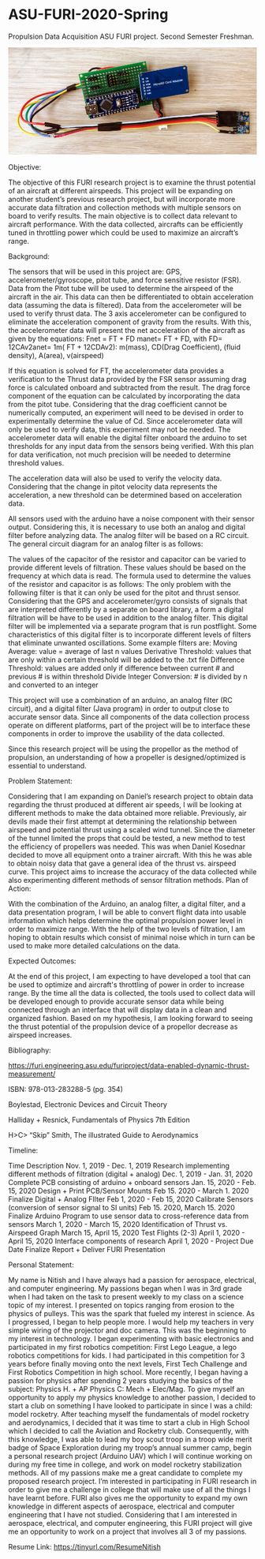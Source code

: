 # ASU-FURI-2020-Spring
Propulsion Data Acquisition          ASU FURI project. Second Semester Freshman.

![img1](https://github.com/nchennoju/ASU-FURI-2020-Spring/blob/master/pcb1.JPG)

Objective:

The objective of this FURI research project is to examine the thrust potential of an aircraft at different airspeeds. This project will be expanding on another student’s previous research project, but will incorporate more accurate data filtration and collection methods with multiple sensors on board to verify results. The main objective is to collect data relevant to aircraft performance. With the data collected, aircrafts can be efficiently tuned in throttling power which could be used to maximize an aircraft’s range.

Background:

The sensors that will be used in this project are: GPS, accelerometer/gyroscope, pitot tube, and force sensitive resistor (FSR). 
Data from the Pitot tube will be used to determine the airspeed of the aircraft in the air. This data can then be differentiated to obtain acceleration data (assuming the data is filtered).
Data from the accelerometer will be used to verify thrust data. The 3 axis accelerometer can be configured to eliminate the acceleration component of gravity from the results. With this, the accelerometer data will present the net acceleration of the aircraft as given by the equations:
Fnet = FT + FD
manet= FT + FD, with FD= 12CAv2anet= 1m( FT +  12CDAv2): m(mass), CD(Drag Coefficient), (fluid density), A(area), v(airspeed) 

If this equation is solved for FT, the accelerometer data provides a verification to the Thrust data provided by the FSR sensor assuming drag force is calculated onboard and subtracted from the result. The drag force component of the equation can be calculated by incorporating the data from the pitot tube. Considering that the drag coefficient cannot be numerically computed, an experiment will need to be devised in order to experimentally determine the value of Cd. Since accelerometer data will only be used to verify data, this experiment may not be needed. The accelerometer data will enable the digital filter onboard the arduino to set thresholds for any input data from the sensors being verified. With this plan for data verification, not much precision will be needed to determine threshold values.

The acceleration data will also be used to verify the velocity data. Considering that the change in pitot velocity data represents the acceleration, a new threshold can be determined based on acceleration data.

All sensors used with the arduino have a noise component with their sensor output. Considering this, it is necessary to use both an analog and digital filter before analyzing data. The analog filter will be based on a RC circuit. The general circuit diagram for an analog filter is as follows:

The values of the capacitor of the resistor and capacitor can be varied to provide different levels of filtration. These values should be based on the frequency at which data is read. The formula used to determine the values of the resistor and capacitor is as follows: The only problem with the following filter is that it can only be used for the pitot and thrust sensor. Considering that the GPS and accelerometer/gyro consists of signals that are interpreted differently by a separate on board library, a form a digital filtration will be have to be used in addition to the analog filter. This digital filter will be implemented via a separate program that is run postflight. Some characteristics of this digital filter is to incorporate different levels of filters that eliminate unwanted oscillations. Some example filters are:
Moving Average: value = average of last n values
Derivative Threshold: values that are only within a certain threshold will be added to the .txt file
Difference Threshold: values are added only if difference between current # and previous # is within threshold
Divide Integer Conversion: # is divided by n and converted to an integer

This project will use a combination of an arduino, an analog filter (RC circuit), and a digital filter (Java program) in order to output close to accurate sensor data. Since all components of the data collection process operate on different platforms, part of the project will be to interface these components in order to improve the usability of the data collected.

Since this research project will be using the propellor as the method of propulsion, an understanding of how a propeller is designed/optimized is essential to understand. 

Problem Statement:

Considering that I am expanding on Daniel’s research project to obtain data regarding the thrust produced at different air speeds, I will be looking at different methods to make the data obtained more reliable. Previously, air devils made their first attempt at determining the relationship between airspeed and potential thrust using a scaled wind tunnel. Since the diameter of the tunnel limited the props that could be tested, a new method to test the efficiency of propellers was needed. This was when Daniel Kosednar decided to move all equipment onto a trainer aircraft. With this he was able to obtain noisy data that gave a general idea of the thrust vs. airspeed curve. This project aims to increase the accuracy of the data collected while also experimenting different methods of sensor filtration methods.
Plan of Action:

With the combination of the Arduino, an analog filter, a digital filter, and a data presentation program, I will be able to convert flight data into usable information which helps determine the optimal propulsion power level in order to maximize range. With the help of the two levels of filtration, I am hoping to obtain results which consist of minimal noise which in turn can be used to make more detailed calculations on the data.

Expected Outcomes:

At the end of this project, I am expecting to have developed a tool that can be used to optimize and aircraft's throttling of power in order to increase range. By the time all the data is collected, the tools used to collect data will be developed enough to provide accurate sensor data while being connected through an interface that will display data in a clean and organized fashion. Based on my hypothesis, I am looking forward to seeing the thrust potential of the propulsion device of a propellor decrease as airspeed increases.

Bibliography:

https://furi.engineering.asu.edu/furiproject/data-enabled-dynamic-thrust-measurement/

ISBN: 978-013-283288-5 (pg. 354)

Boylestad, Electronic Devices and Circuit Theory

Halliday + Resnick, Fundamentals of Physics 7th Edition

H>C> “Skip” Smith, The illustrated Guide to Aerodynamics

Timeline:

Time
Description
Nov. 1, 2019 - Dec. 1, 2019
Research implementing different methods of filtration (digital + analog)
Dec. 1, 2019 - Jan. 31, 2020
Complete PCB consisting of arduino + onboard sensors
Jan. 15, 2020 - Feb. 15, 2020
Design + Print PCB/Sensor Mounts
Feb 15. 2020 - March 1. 2020
Finalize Digital + Analog FIlter
Feb 1, 2020 - Feb 15, 2020
Calibrate Sensors (conversion of sensor signal to SI units)
Feb 15. 2020, March 15. 2020
Finalize Arduino Program to use sensor data to cross-reference data from sensors
March 1, 2020 - March 15, 2020
Identification of Thrust vs. Airspeed Graph
March 15, April 15, 2020
Test Flights (2-3)
April 1, 2020 - April 15, 2020
Interface components of research
April 1, 2020 - Project Due Date
Finalize Report + Deliver FURI Presentation


Personal Statement:

My name is Nitish and I have always had a passion for aerospace, electrical, and computer engineering. My passions began when I was in 3rd grade when I had taken on the task to present weekly to my class on a science topic of my interest. I presented on topics ranging from erosion to the physics of pulleys. This was the spark that fueled my interest in science. As I progressed, I began to help people more. I would help my teachers in very simple wiring of the projector and doc camera. This was the beginning to my interest in technology. I began experimenting with basic electronics and participated in my first robotics competition: First Lego League, a lego robotics competitions for kids. I had participated in this competition for 3 years before finally moving onto the next levels, First Tech Challenge and First Robotics Competition in high school. More recently, I began having a passion for physics after spending 2 years studying the basics of the subject: Physics H. + AP Physics C: Mech + Elec/Mag. To give myself an opportunity to apply my physics knowledge to another passion, I decided to start a club on something I have looked to participate in since I was a child: model rocketry. After teaching myself the fundamentals of model rocketry and aerodynamics, I decided that it was time to start a club in High School which I decided to call the Aviation and Rocketry club. Consequently, with this knowledge, I was able to lead my boy scout troop in a troop wide merit badge of Space Exploration during my troop’s annual summer camp, begin a personal research project (Arduino UAV) which I will continue working on during my free time in college, and work on model rocketry stabilization methods. All of my passions make me a great candidate to complete my proposed research project.
I’m interested in participating in FURI research in order to give me a challenge in college that will make use of all the things I have learnt before. FURI also gives me the opportunity to expand my own knowledge in different aspects of aerospace, electrical and computer engineering that I have not studied. Considering that I am interested in aerospace, electrical, and computer engineering, this FURI project will give me an opportunity to work on a project that involves all 3 of my passions.

Resume Link: https://tinyurl.com/ResumeNitish
